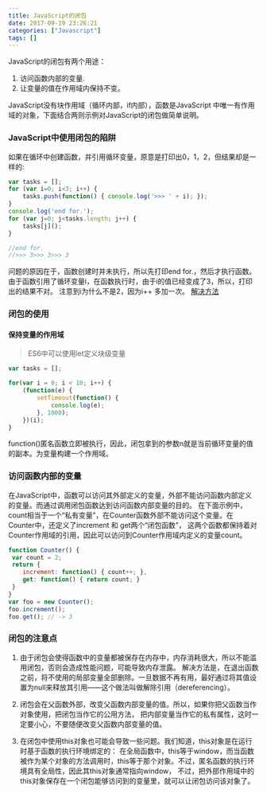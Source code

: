 ```yaml
---
title: JavaScript的闭包
date: 2017-09-19 23:26:21
categories: ["Javascript"]
tags: []
---
```

JavaScript的闭包有两个用途：
1. 访问函数内部的变量.
2. 让变量的值在作用域内保持不变。

<!-- more -->
JavaScript没有块作用域（循环内部，if内部），函数是JavaScript 中唯一有作用域的对象，下面结合两则示例对JavaScript的闭包做简单说明。
### JavaScript中使用闭包的陷阱
如果在循环中创建函数，并引用循环变量，原意是打印出0，1，2，但结果却是一样的:
``` javascript
var tasks = [];
for (var i=0; i<3; i++) {
    tasks.push(function() { console.log('>>> ' + i); });
}
console.log('end for.');
for (var j=0; j<tasks.length; j++) {
    tasks[j]();
}

//end for.
//>>> 3>>> 3>>> 3
```
问题的原因在于，函数创建时并未执行，所以先打印end for.，然后才执行函数。
由于函数引用了循环变量i，在函数执行时，由于i的值已经变成了3，所以，打印出的结果不对。
注意到i为什么不是2，因为i++ 多加一次。
[解决方法](#jump)
### 闭包的使用
#### <span id="jump">保持变量的作用域</span>
> ES6中可以使用let定义块级变量

``` javascript
var tasks = [];

for(var i = 0; i < 10; i++) {
    (function(e) {
        setTimeout(function() {
            console.log(e);
        }, 1000);
    })(i);
}
```
function()匿名函数立即被执行，因此，闭包拿到的参数n就是当前循环变量的值的副本。为变量构建一个作用域。

### 访问函数内部的变量
在JavaScript中，函数可以访问其外部定义的变量，外部不能访问函数内部定义的变量。而通过调用闭包函数达到访问函数内部变量的目的。
在下面示例中，count相当于一个“私有变量”，在Counter函数外部不能访问这个变量。在Counter中，还定义了increment 和 get两个“闭包函数”，
这两个函数都保持着对Counter作用域的引用，因此可以访问到Counter作用域内定义的变量count。

``` javascript
function Counter() {
 var count = 2;
 return {
    increment: function() { count++; },
    get: function() { return count; }
 }
}
var foo = new Counter();
foo.increment();
foo.get(); // -> 3
```

### 闭包的注意点

1. 由于闭包会使得函数中的变量都被保存在内存中，内存消耗很大，所以不能滥用闭包，否则会造成性能问题，可能导致内存泄露。
解决方法是，在退出函数之前，将不使用的局部变量全部删除。一旦数据不再有用，最好通过将其值设置为null来释放其引用——这个做法叫做解除引用（dereferencing）。

2. 闭包会在父函数外部，改变父函数内部变量的值。所以，如果你把父函数当作对象使用，把闭包当作它的公用方法，
把内部变量当作它的私有属性，这时一定要小心，不要随便改变父函数内部变量的值。

3. 在闭包中使用this对象也可能会导致一些问题。我们知道，this对象是在运行时基于函数的执行环境绑定的：
在全局函数中，this等于window，而当函数被作为某个对象的方法调用时，this等于那个对象。不过，匿名函数的执行环境具有全局性，因此其this对象通常指向window，
不过，把外部作用域中的this对象保存在一个闭包能够访问到的变量里，就可以让闭包访问该对象了。
